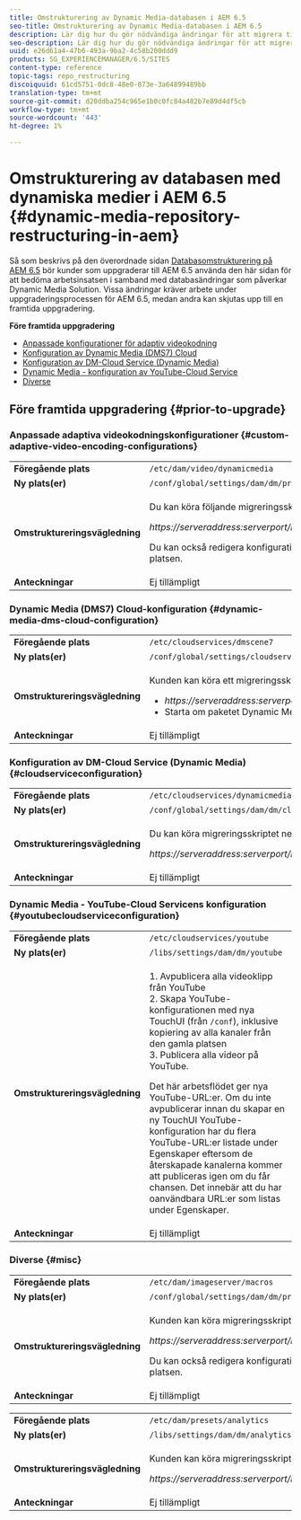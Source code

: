 ```yaml
---
title: Omstrukturering av Dynamic Media-databasen i AEM 6.5
seo-title: Omstrukturering av Dynamic Media-databasen i AEM 6.5
description: Lär dig hur du gör nödvändiga ändringar för att migrera till den nya databasstrukturen i AEM 6.5 för Dynamic Media.
seo-description: Lär dig hur du gör nödvändiga ändringar för att migrera till den nya databasstrukturen i AEM 6.5 för Dynamic Media.
uuid: e26d61a4-47b6-493a-9ba2-4c58b200ddd9
products: SG_EXPERIENCEMANAGER/6.5/SITES
content-type: reference
topic-tags: repo_restructuring
discoiquuid: 61cd5751-0dc8-48e0-873e-3a64899489bb
translation-type: tm+mt
source-git-commit: d20ddba254c965e1b0c0fc84a482b7e89d4df5cb
workflow-type: tm+mt
source-wordcount: '443'
ht-degree: 1%

---
```



# Omstrukturering av databasen med dynamiska medier i AEM 6.5 {#dynamic-media-repository-restructuring-in-aem}

Så som beskrivs på den överordnade sidan [Databasomstrukturering på AEM 6.5](/help/sites-deploying/repository-restructuring.md) bör kunder som uppgraderar till AEM 6.5 använda den här sidan för att bedöma arbetsinsatsen i samband med databasändringar som påverkar Dynamic Media Solution. Vissa ändringar kräver arbete under uppgraderingsprocessen för AEM 6.5, medan andra kan skjutas upp till en framtida uppgradering.

**Före framtida uppgradering**

* [Anpassade konfigurationer för adaptiv videokodning](/help/sites-deploying/dynamicmedia-repository-restructuring-in-aem-6-5.md#custom-adaptive-video-encoding-configurations)
* [Konfiguration av Dynamic Media (DMS7) Cloud](/help/sites-deploying/dynamicmedia-repository-restructuring-in-aem-6-5.md#dynamic-media-dms-cloud-configuration)
* [Konfiguration av DM-Cloud Service (Dynamic Media)](/help/sites-deploying/dynamicmedia-repository-restructuring-in-aem-6-5.md#cloudserviceconfiguration)
* [Dynamic Media - konfiguration av YouTube-Cloud Service](/help/sites-deploying/dynamicmedia-repository-restructuring-in-aem-6-5.md#youtubecloudserviceconfiguration)
* [Diverse](/help/sites-deploying/dynamicmedia-repository-restructuring-in-aem-6-5.md#misc)

## Före framtida uppgradering {#prior-to-upgrade}

### Anpassade adaptiva videokodningskonfigurationer {#custom-adaptive-video-encoding-configurations}

<table>
 <tbody>
  <tr>
   <td><strong>Föregående plats</strong></td>
   <td><code>/etc/dam/video/dynamicmedia</code></td>
  </tr>
  <tr>
   <td><strong>Ny plats(er)</strong></td>
   <td><code>/conf/global/settings/dam/dm/presets/video/jcr:content</code></td>
  </tr>
  <tr>
   <td><strong>Omstruktureringsvägledning</strong></td>
   <td><p>Du kan köra följande migreringsskript för att migrera till den nya platsen:</p> <p><em>https://serveraddress:serverport/libs/settings/dam/dm/presets.migratedmcontent.json</em></p> <p>Du kan också redigera konfigurationen i AEM och ändringarna sparas på den nya platsen.</p> </td>
  </tr>
  <tr>
   <td><strong>Anteckningar</strong></td>
   <td>Ej tillämpligt<br /> </td>
  </tr>
 </tbody>
</table>

### Dynamic Media (DMS7) Cloud-konfiguration {#dynamic-media-dms-cloud-configuration}

<table>
 <tbody>
  <tr>
   <td><strong>Föregående plats</strong></td>
   <td><code>/etc/cloudservices/dmscene7</code></td>
  </tr>
  <tr>
   <td><strong>Ny plats(er)</strong></td>
   <td><code>/conf/global/settings/cloudservices/dmscene7</code></td>
  </tr>
  <tr>
   <td><strong>Omstruktureringsvägledning</strong></td>
   <td><p>Kunden kan köra ett migreringsskript på följande plats:<br /> </p>
    <ul>
     <li><em>https://serveraddress:serverport/libs/settings/dam/dm/presets.migratedmcontent.json</em></li>
     <li>Starta om paketet Dynamic Media OSGi.</li>
    </ul> </td>
  </tr>
  <tr>
   <td><strong>Anteckningar</strong></td>
   <td>Ej tillämpligt</td>
  </tr>
 </tbody>
</table>

### Konfiguration av DM-Cloud Service (Dynamic Media) {#cloudserviceconfiguration}

<table>
 <tbody>
  <tr>
   <td><strong>Föregående plats</strong></td>
   <td><code>/etc/cloudservices/dynamicmediaservices</code></td>
  </tr>
  <tr>
   <td><strong>Ny plats(er)</strong></td>
   <td><code>/conf/global/settings/dam/dm/cloudservices/dynamicmediaservices</code></td>
  </tr>
  <tr>
   <td><strong>Omstruktureringsvägledning</strong></td>
   <td><p>Du kan köra migreringsskriptet nedan för att anpassa dig till den senaste modellen:</p> <p><em>https://serveraddress:serverport/libs/settings/dam/dm/presets.migratedmcontent.jso</em></p> </td>
  </tr>
  <tr>
   <td><strong>Anteckningar</strong></td>
   <td>Ej tillämpligt<br /> </td>
  </tr>
 </tbody>
</table>

### Dynamic Media - YouTube-Cloud Servicens konfiguration {#youtubecloudserviceconfiguration}

<table>
 <tbody>
  <tr>
   <td><strong>Föregående plats</strong></td>
   <td><code>/etc/cloudservices/youtube</code></td>
  </tr>
  <tr>
   <td><strong>Ny plats(er)</strong></td>
   <td><code>/libs/settings/dam/dm/youtube</code></td>
  </tr>
  <tr>
   <td><strong>Omstruktureringsvägledning</strong></td>
   <td><p>1. Avpublicera alla videoklipp från YouTube<br /> 2. Skapa YouTube-konfigurationen med nya TouchUI (från <code>/conf</code>), inklusive kopiering av alla kanaler från den gamla platsen<br /> 3. Publicera alla videor på YouTube.</p> <p>Det här arbetsflödet ger nya YouTube-URL:er. Om du inte avpublicerar innan du skapar en ny TouchUI YouTube-konfiguration har du flera YouTube-URL:er listade under Egenskaper eftersom de återskapade kanalerna kommer att publiceras igen om du får chansen. Det innebär att du har oanvändbara URL:er som listas under Egenskaper.</p> </td>
  </tr>
  <tr>
   <td><strong>Anteckningar</strong></td>
   <td>Ej tillämpligt<br /> </td>
  </tr>
 </tbody>
</table>

### Diverse {#misc}

<table>
 <tbody>
  <tr>
   <td><strong>Föregående plats</strong></td>
   <td><code>/etc/dam/imageserver/macros</code></td>
  </tr>
  <tr>
   <td><strong>Ny plats(er)</strong></td>
   <td><code>/conf/global/settings/dam/dm/presets/macro</code></td>
  </tr>
  <tr>
   <td><strong>Omstruktureringsvägledning</strong></td>
   <td><p>Kunden kan köra migreringsskriptet nedan.</p> <p><em>https://serveraddress:serverport/libs/settings/dam/dm/presets.migratedmcontent.json</em></p> <p>Du kan också redigera konfigurationen i AEM och ändringarna sparas på den nya platsen.</p> </td>
  </tr>
  <tr>
   <td><strong>Anteckningar</strong></td>
   <td>Ej tillämpligt</td>
  </tr>
 </tbody>
</table>

<table>
 <tbody>
  <tr>
   <td><strong>Föregående plats</strong></td>
   <td><code>/etc/dam/presets/analytics</code></td>
  </tr>
  <tr>
   <td><strong>Ny plats(er)</strong></td>
   <td><code>/libs/settings/dam/dm/analytics</code></td>
  </tr>
  <tr>
   <td><strong>Omstruktureringsvägledning</strong></td>
   <td><p>Kunden kan köra migreringsskriptet nedan.</p> <p><em>https://serveraddress:serverport/libs/settings/dam/dm/presets.migratedmcontent.json</em></p> </td>
  </tr>
  <tr>
   <td><strong>Anteckningar</strong></td>
   <td>Ej tillämpligt</td>
  </tr>
 </tbody>
</table>

